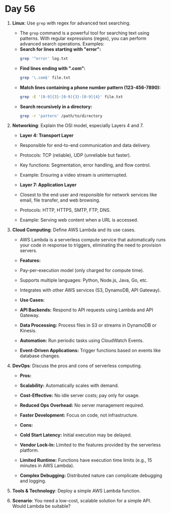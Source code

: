 # Day 56

1. **Linux**: Use `grep` with regex for advanced text searching.
   * The `grep` command is a powerful tool for searching text using patterns. With regular expressions (regex), you can perform advanced search operations. Examples:  
    - **Search for lines starting with "error":**  
      ```bash
      grep '^error' log.txt
      ```
    - **Find lines ending with ".com":**  
      ```bash
      grep '\.com$' file.txt
      ```
    - **Match lines containing a phone number pattern (123-456-7890):**  
      ```bash
      grep -E '[0-9]{3}-[0-9]{3}-[0-9]{4}' file.txt
      ```
    - **Search recursively in a directory:**  
      ```bash
      grep -r 'pattern' /path/to/directory
      ```


2. **Networking**: Explain the OSI model, especially Layers 4 and 7.
   - **Layer 4: Transport Layer**
    - Responsible for end-to-end communication and data delivery.
    - Protocols: TCP (reliable), UDP (unreliable but faster).
    - Key functions: Segmentation, error handling, and flow control.
    - Example: Ensuring a video stream is uninterrupted.
   
   - **Layer 7: Application Layer**
    - Closest to the end user and responsible for network services like email, file transfer, and web browsing.
    - Protocols: HTTP, HTTPS, SMTP, FTP, DNS.
    - Example: Serving web content when a URL is accessed.


3. **Cloud Computing**: Define AWS Lambda and its use cases.
   * AWS Lambda is a serverless compute service that automatically runs your code in response to triggers, eliminating the need to provision servers.  
   - **Features:**
    - Pay-per-execution model (only charged for compute time).
    - Supports multiple languages: Python, Node.js, Java, Go, etc.
    - Integrates with other AWS services (S3, DynamoDB, API Gateway).

   - **Use Cases:**
    - **API Backends:** Respond to API requests using Lambda and API Gateway.
    - **Data Processing:** Process files in S3 or streams in DynamoDB or Kinesis.
    - **Automation:** Run periodic tasks using CloudWatch Events.
    - **Event-Driven Applications:** Trigger functions based on events like database changes.


4. **DevOps**: Discuss the pros and cons of serverless computing.
   - **Pros:**
    - **Scalability:** Automatically scales with demand.
    - **Cost-Effective:** No idle server costs; pay only for usage.
    - **Reduced Ops Overhead:** No server management required.
    - **Faster Development:** Focus on code, not infrastructure.
   
   - **Cons:**
    - **Cold Start Latency:** Initial execution may be delayed.
    - **Vendor Lock-In:** Limited to the features provided by the serverless platform.
    - **Limited Runtime:** Functions have execution time limits (e.g., 15 minutes in AWS Lambda).
    - **Complex Debugging:** Distributed nature can complicate debugging and logging.


5. **Tools & Technology**: Deploy a simple AWS Lambda function.

6. **Scenario**: You need a low-cost, scalable solution for a simple API. Would Lambda be suitable?


